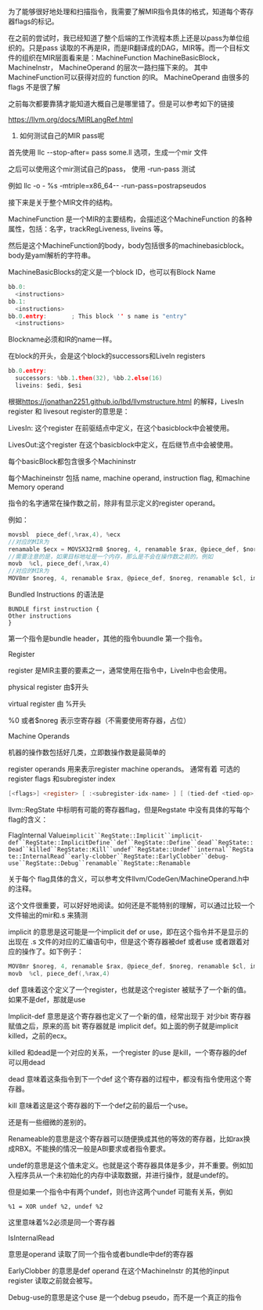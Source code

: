 为了能够很好地处理和扫描指令，我需要了解MIR指令具体的格式，知道每个寄存器flags的标记。

在之前的尝试时，我已经知道了整个后端的工作流程本质上还是以pass为单位组织的。只是pass 读取的不再是IR，而是IR翻译成的DAG，MIR等。而一个目标文件的组织在MIR层面看来是：MachineFunction MachineBasicBlock， MachineInstr， MachineOperand 的层次一路扫描下来的。 其中MachineFunction可以获得对应的 function 的IR。 MachineOperand 由很多的flags 不是很了解

之前每次都要靠猜才能知道大概自己是哪里错了。但是可以参考如下的链接

<https://llvm.org/docs/MIRLangRef.html>

1. 如何测试自己的MIR pass呢

首先使用 llc --stop-after= pass some.ll 选项，生成一个mir 文件

之后可以使用这个mir测试自己的pass， 使用 -run-pass 测试

例如 llc -o - %s -mtriple=x86\_64-- -run-pass=postrapseudos

接下来是关于整个MIR文件的结构。

MachineFunction 是一个MIR的主要结构，会描述这个MachineFunction 的各种属性，包括：名字，trackRegLiveness, liveins 等。

然后是这个MachineFunction的body，body包括很多的machinebasicblock。 body是yaml解析的字符串。

MachineBasicBlocks的定义是一个block ID，也可以有Block Name

```c
bb.0:
  <instructions>
bb.1:
  <instructions>
bb.0.entry:       ; This block '' s name is "entry"
  <instructions>
```

Blockname必须和IR的name一样。

在block的开头，会是这个block的successors和LiveIn registers

```c
bb.0.entry:
  successors: %bb.1.then(32), %bb.2.else(16)
  liveins: $edi, $esi
```

根据<https://jonathan2251.github.io/lbd/llvmstructure.html> 的解释，LivesIn register 和 livesout register的意思是：

LivesIn: 这个register 在前驱结点中定义，在这个basicblock中会被使用。

LivesOut:这个register 在这个basicblock中定义，在后继节点中会被使用。

每个basicBlock都包含很多个Machininstr

每个Machineinstr 包括 name, machine operand, instruction flag, 和machine Memory operand

指令的名字通常在操作数之前，除非有显示定义的register operand。

例如：

```c
movsbl  piece_def(,%rax,4), %ecx
//对应的MIR为
renamable $ecx = MOVSX32rm8 $noreg, 4, renamable $rax, @piece_def, $noreg, implicit-def $rcx, debug-location !263 :: (load 1 from %ir.arrayidx2, align 4, !tbaa !258); meteor.c:92:12 @[ meteor.c:205:29 ]
//需要注意的是，如果目标地址是一个内存，那么是不会在操作数之前的。例如
movb  %cl, piece_def(,%rax,4)
//对应的MIR为
MOV8mr $noreg, 4, renamable $rax, @piece_def, $noreg, renamable $cl, implicit killed $ecx, debug-location !267 :: (store 1 into %ir.arrayidx2, align 4, !tbaa !258); meteor.c:205:27
```

Bundled Instructions 的语法是
```
BUNDLE first instruction {
Other instructions
}
```
第一个指令是bundle header，其他的指令buundle 第一个指令。

Register

register 是MIR主要的要素之一，通常使用在指令中，LiveIn中也会使用。

physical register 由$开头

virtual register 由 %开头

%0 或者$noreg 表示空寄存器（不需要使用寄存器，占位）

Machine Operands

机器的操作数包括好几类，立即数操作数是最简单的

register operands 用来表示register machine operands。 通常有着 可选的register flags 和subregister index

```c
[<flags>] <register> [ :<subregister-idx-name> ] [ (tied-def <tied-op>) ]
```

llvm::RegState 中标明有可能的寄存器flag，但是Regstate 中没有具体的写每个flag的含义：

FlagInternal Value`implicit``RegState::Implicit``implicit-def``RegState::ImplicitDefine``def``RegState::Define``dead``RegState::Dead``killed``RegState::Kill``undef``RegState::Undef``internal``RegState::InternalRead``early-clobber``RegState::EarlyClobber``debug-use``RegState::Debug``renamable``RegState::Renamable`

关于每个 flag具体的含义，可以参考文件llvm/CodeGen/MachineOperand.h中的注释。

这个文件很重要，可以好好地阅读。如何还是不能特别的理解，可以通过比较一个文件输出的mir和.s 来猜测

implicit 的意思是这可能是一个implicit def or use，即在这个指令并不是显示的出现在 .s 文件的对应的汇编语句中，但是这个寄存器被def 或者use 或者跟着对应的操作了。如下例子：

```c
MOV8mr $noreg, 4, renamable $rax, @piece_def, $noreg, renamable $cl, implicit killed $ecx, debug-location !267:: (store 1 into %ir.arrayidx2, align 4, !tbaa !258); meteor.c:205:27
movb  %cl, piece_def(,%rax,4)
```

def 意味着这个定义了一个register，也就是这个register 被赋予了一个新的值。如果不是def，那就是use

Implicit-def 意思是这个寄存器也定义了一个新的值，经常出现于 对少bit 寄存器赋值之后，原来的高 bit 寄存器就是 implicit def。如上面的例子就是implicit killed，之前的ecx。

killed 和dead是一个对应的关系，一个register 的use 是kill，一个寄存器的def 可以用dead

dead 意味着这条指令到下一个def 这个寄存器的过程中，都没有指令使用这个寄存器。

kill 意味着这是这个寄存器的下一个def之前的最后一个use。

还是有一些细微的差别的。

Renameable的意思是这个寄存器可以随便换成其他的等效的寄存器，比如rax换成RBX。不能换的情况一般是ABI要求或者指令要求。

undef的意思是这个值未定义。也就是这个寄存器具体是多少，并不重要。例如加入程序员从一个未初始化的内存中读取数据，并进行操作，就是undef的。

但是如果一个指令中有两个undef，则也许这两个undef 可能有关系，例如

```assembly
%1 = XOR undef %2, undef %2
```

这里意味着%2必须是同一个寄存器

IsInternalRead

意思是operand 读取了同一个指令或者bundle中def的寄存器

EarlyClobber 的意思是def operand 在这个MachineInstr 的其他的input register 读取之前就会被写。

Debug-use的意思是这个use 是一个debug pseudo，而不是一个真正的指令
